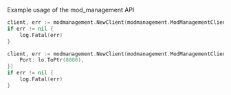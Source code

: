 Example usage of the mod_management API

```go
client, err := modmanagement.NewClient(modmanagement.ModManagementClientOpts{})
if err != nil {
    log.Fatal(err)
}
```

```go
client, err := modmanagement.NewClient(modmanagement.ModManagementClientOpts{
    Port: lo.ToPtr(8080),
})
if err != nil {
    log.Fatal(err)
}
```
